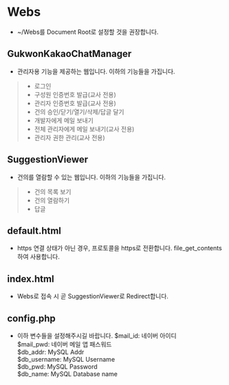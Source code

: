 # Webs
* ~/Webs를 Document Root로 설정할 것을 권장합니다.

## GukwonKakaoChatManager
* 관리자용 기능을 제공하는 웹입니다. 이하의 기능들을 가집니다.
>- 로그인
>- 구성원 인증번호 발급(교사 전용)
>- 관리자 인증번호 발급(교사 전용)
>- 건의 승인/닫기/열기/삭제/답글 달기
>- 개발자에게 메일 보내기
>- 전체 관리자에게 메일 보내기(교사 전용)
>- 관리자 권한 관리(교사 전용)

## SuggestionViewer
* 건의를 열람할 수 있는 웹입니다. 이하의 기능들을 가집니다.
>- 건의 목록 보기
>- 건의 열람하기
>- 답글 

## default.html
* https 연결 상태가 아닌 경우, 프로토콜을 https로 전환합니다. file_get_contents 하여 사용합니다.

## index.html
* Webs로 접속 시 곧 SuggestionViewer로 Redirect합니다.

## config.php
* 이하 변수들을 설정해주시길 바랍니다.
      $mail_id: 네이버 아이디  
      $mail_pwd: 네이버 메일 앱 패스워드  
      $db_addr: MySQL Addr  
      $db_username: MySQL Username  
      $db_pwd: MySQL Password  
      $db_name: MySQL Database name  
  
